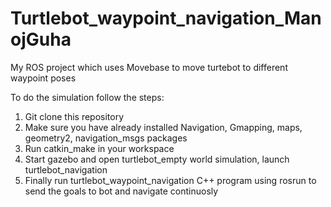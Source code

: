 # Turtlebot_waypoint_navigation_ManojGuha
My ROS project which uses Movebase to move turtebot to different waypoint poses

To do the simulation follow the steps:

1. Git clone this repository
2. Make sure you have already installed Navigation, Gmapping, maps, geometry2, navigation_msgs packages
3. Run catkin_make in your workspace
4. Start gazebo and open turtlebot_empty world simulation, launch turtlebot_navigation
5. Finally run turtlebot_waypoint_navigation C++ program using rosrun to send the goals to bot and navigate continuosly

